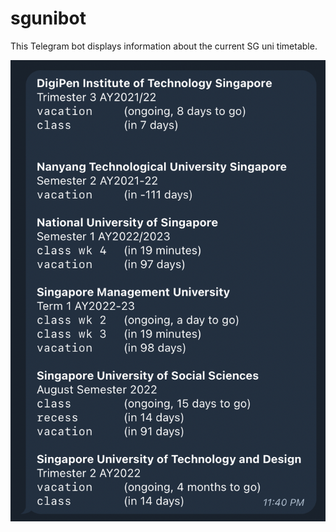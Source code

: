 # sgunibot

This Telegram bot displays information about the current SG uni timetable.

![Screenshot of bot message](image.png)